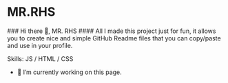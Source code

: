 <h1>MR.RHS</h2>
### Hi there 👋, MR. RHS 
#### All
I made this project just for fun, it allows you to create nice and simple GitHub Readme files that you can copy/paste and use in your profile.

Skills: JS / HTML / CSS

- 🔭 I’m currently working on this page. 




